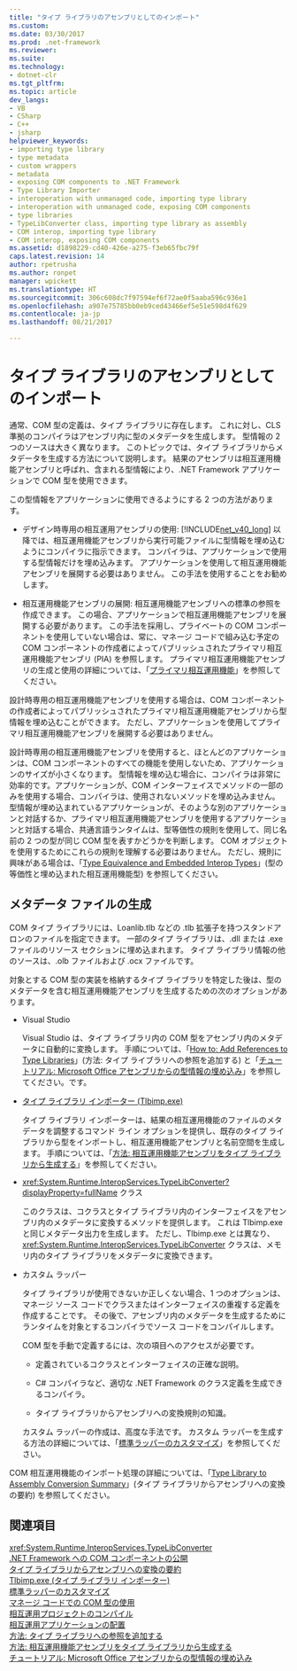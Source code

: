 ```yaml
---
title: "タイプ ライブラリのアセンブリとしてのインポート"
ms.custom: 
ms.date: 03/30/2017
ms.prod: .net-framework
ms.reviewer: 
ms.suite: 
ms.technology:
- dotnet-clr
ms.tgt_pltfrm: 
ms.topic: article
dev_langs:
- VB
- CSharp
- C++
- jsharp
helpviewer_keywords:
- importing type library
- type metadata
- custom wrappers
- metadata
- exposing COM components to .NET Framework
- Type Library Importer
- interoperation with unmanaged code, importing type library
- interoperation with unmanaged code, exposing COM components
- type libraries
- TypeLibConverter class, importing type library as assembly
- COM interop, importing type library
- COM interop, exposing COM components
ms.assetid: d1898229-cd40-426e-a275-f3eb65fbc79f
caps.latest.revision: 14
author: rpetrusha
ms.author: ronpet
manager: wpickett
ms.translationtype: HT
ms.sourcegitcommit: 306c608dc7f97594ef6f72ae0f5aaba596c936e1
ms.openlocfilehash: a907e75785bb0eb9ced43466ef5e51e598d4f629
ms.contentlocale: ja-jp
ms.lasthandoff: 08/21/2017

---
```

# <a name="importing-a-type-library-as-an-assembly"></a>タイプ ライブラリのアセンブリとしてのインポート
通常、COM 型の定義は、タイプ ライブラリに存在します。 これに対し、CLS 準拠のコンパイラはアセンブリ内に型のメタデータを生成します。 型情報の 2 つのソースは大きく異なります。 このトピックでは、タイプ ライブラリからメタデータを生成する方法について説明します。 結果のアセンブリは相互運用機能アセンブリと呼ばれ、含まれる型情報により、.NET Framework アプリケーションで COM 型を使用できます。  
  
 この型情報をアプリケーションに使用できるようにする 2 つの方法があります。  
  
-   デザイン時専用の相互運用アセンブリの使用: [!INCLUDE[net_v40_long](../../../includes/net-v40-long-md.md)] 以降では、相互運用機能アセンブリから実行可能ファイルに型情報を埋め込むようにコンパイラに指示できます。 コンパイラは、アプリケーションで使用する型情報だけを埋め込みます。 アプリケーションを使用して相互運用機能アセンブリを展開する必要はありません。 この手法を使用することをお勧めします。  
  
-   相互運用機能アセンブリの展開: 相互運用機能アセンブリへの標準の参照を作成できます。 この場合、アプリケーションで相互運用機能アセンブリを展開する必要があります。 この手法を採用し、プライベートの COM コンポーネントを使用していない場合は、常に、マネージ コードで組み込む予定の COM コンポーネントの作成者によってパブリッシュされたプライマリ相互運用機能アセンブリ (PIA) を参照します。 プライマリ相互運用機能アセンブリの生成と使用の詳細については、「[プライマリ相互運用機能](http://msdn.microsoft.com/en-us/b977a8be-59a0-40a0-a806-b11ffba5c080)」を参照してください。  
  
 設計時専用の相互運用機能アセンブリを使用する場合は、COM コンポーネントの作成者によってパブリッシュされたプライマリ相互運用機能アセンブリから型情報を埋め込むことができます。 ただし、アプリケーションを使用してプライマリ相互運用機能アセンブリを展開する必要はありません。  
  
 設計時専用の相互運用機能アセンブリを使用すると、ほとんどのアプリケーションは、COM コンポーネントのすべての機能を使用しないため、アプリケーションのサイズが小さくなります。 型情報を埋め込む場合に、コンパイラは非常に効率的です。アプリケーションが、COM インターフェイスでメソッドの一部のみを使用する場合、コンパイラは、使用されないメソッドを埋め込みません。 型情報が埋め込まれているアプリケーションが、そのような別のアプリケーションと対話するか、プライマリ相互運用機能アセンブリを使用するアプリケーションと対話する場合、共通言語ランタイムは、型等価性の規則を使用して、同じ名前の 2 つの型が同じ COM 型を表すかどうかを判断します。 COM オブジェクトを使用するためにこれらの規則を理解する必要はありません。 ただし、規則に興味がある場合は、「[Type Equivalence and Embedded Interop Types](../../../docs/framework/interop/type-equivalence-and-embedded-interop-types.md)」(型の等価性と埋め込まれた相互運用機能型) を参照してください。  
  
## <a name="generating-metadata"></a>メタデータ ファイルの生成  
 COM タイプ ライブラリには、Loanlib.tlb などの .tlb 拡張子を持つスタンドアロンのファイルを指定できます。 一部のタイプ ライブラリは、.dll または .exe ファイルのリソース セクションに埋め込まれます。 タイプ ライブラリ情報の他のソースは、.olb ファイルおよび .ocx ファイルです。  
  
 対象とする COM 型の実装を格納するタイプ ライブラリを特定した後は、型のメタデータを含む相互運用機能アセンブリを生成するための次のオプションがあります。  
  
-   Visual Studio  
  
     Visual Studio は、タイプ ライブラリ内の COM 型をアセンブリ内のメタデータに自動的に変換します。 手順については、「[How to: Add References to Type Libraries](../../../docs/framework/interop/how-to-add-references-to-type-libraries.md)」(方法: タイプ ライブラリへの参照を追加する) と「[チュートリアル: Microsoft Office アセンブリからの型情報の埋め込み](http://msdn.microsoft.com/library/85b55e05-bc5e-4665-b6ae-e1ada9299fd3)」を参照してください。です。  
  
-   [タイプ ライブラリ インポーター (Tlbimp.exe)](../../../docs/framework/tools/tlbimp-exe-type-library-importer.md)  
  
     タイプ ライブラリ インポーターは、結果の相互運用機能のファイルのメタデータを調整するコマンド ライン オプションを提供し、既存のタイプ ライブラリから型をインポートし、相互運用機能アセンブリと名前空間を生成します。 手順については、「[方法: 相互運用機能アセンブリをタイプ ライブラリから生成する](../../../docs/framework/interop/how-to-generate-interop-assemblies-from-type-libraries.md)」を参照してください。  
  
-   <xref:System.Runtime.InteropServices.TypeLibConverter?displayProperty=fullName> クラス  
  
     このクラスは、コクラスとタイプ ライブラリ内のインターフェイスをアセンブリ内のメタデータに変換するメソッドを提供します。 これは Tlbimp.exe と同じメタデータ出力を生成します。 ただし、Tlbimp.exe とは異なり、<xref:System.Runtime.InteropServices.TypeLibConverter> クラスは、メモリ内のタイプ ライブラリをメタデータに変換できます。  
  
-   カスタム ラッパー  
  
     タイプ ライブラリが使用できないか正しくない場合、1 つのオプションは、マネージ ソース コードでクラスまたはインターフェイスの重複する定義を作成することです。 その後で、アセンブリ内のメタデータを生成するためにランタイムを対象とするコンパイラでソース コードをコンパイルします。  
  
     COM 型を手動で定義するには、次の項目へのアクセスが必要です。  
  
    -   定義されているコクラスとインターフェイスの正確な説明。  
  
    -   C# コンパイラなど、適切な .NET Framework のクラス定義を生成できるコンパイラ。  
  
    -   タイプ ライブラリからアセンブリへの変換規則の知識。  
  
     カスタム ラッパーの作成は、高度な手法です。 カスタム ラッパーを生成する方法の詳細については、「[標準ラッパーのカスタマイズ](http://msdn.microsoft.com/en-us/c40d089b-6a3c-41b5-a20d-d760c215e49d)」を参照してください。  
  
 COM 相互運用機能のインポート処理の詳細については、「[Type Library to Assembly Conversion Summary](http://msdn.microsoft.com/en-us/bf3f90c5-4770-4ab8-895c-3ba1055cc958)」(タイプ ライブラリからアセンブリへの変換の要約) を参照してください。  
  
## <a name="see-also"></a>関連項目  
 <xref:System.Runtime.InteropServices.TypeLibConverter>   
 [.NET Framework への COM コンポーネントの公開](../../../docs/framework/interop/exposing-com-components.md)   
 [タイプ ライブラリからアセンブリへの変換の要約](http://msdn.microsoft.com/en-us/bf3f90c5-4770-4ab8-895c-3ba1055cc958)   
 [Tlbimp.exe (タイプ ライブラリ インポーター)](../../../docs/framework/tools/tlbimp-exe-type-library-importer.md)   
 [標準ラッパーのカスタマイズ](http://msdn.microsoft.com/en-us/c40d089b-6a3c-41b5-a20d-d760c215e49d)   
 [マネージ コードでの COM 型の使用](http://msdn.microsoft.com/en-us/1a95a8ca-c8b8-4464-90b0-5ee1a1135b66)   
 [相互運用プロジェクトのコンパイル](../../../docs/framework/interop/compiling-an-interop-project.md)   
 [相互運用アプリケーションの配置](../../../docs/framework/interop/deploying-an-interop-application.md)   
 [方法: タイプ ライブラリへの参照を追加する](../../../docs/framework/interop/how-to-add-references-to-type-libraries.md)   
 [方法: 相互運用機能アセンブリをタイプ ライブラリから生成する](../../../docs/framework/interop/how-to-generate-interop-assemblies-from-type-libraries.md)   
 [チュートリアル: Microsoft Office アセンブリからの型情報の埋め込み](http://msdn.microsoft.com/library/85b55e05-bc5e-4665-b6ae-e1ada9299fd3)

